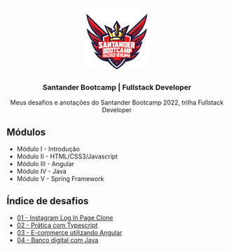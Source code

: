 <div align="center">
  <img src=".github/bootcamp-badge.png" height="150px" />
</div>

<h3 align="center">Santander Bootcamp | Fullstack Developer</h3>

<div align="center">
  Meus desafios e anotações do Santander Bootcamp 2022, trilha Fullstack Developer
</div>

## Módulos

- Módulo I - Introdução
- Módulo II - HTML/CSS3/Javascript
- Módulo III - Angular
- Módulo IV - Java
- Módulo V - Spring Framework

## Índice de desafios

- [01 - Instagram Log In Page Clone](https://github.com/gabrielribeirof/santander-bootcamp-fullstack-developer/tree/main/desafio-instagram-log-in-clone)
- [02 - Prática com Typescript](https://github.com/gabrielribeirof/santander-bootcamp-fullstack-developer/tree/main/desafio-pratica-com-typescript)
- [03 - E-commerce utilizando Angular](https://github.com/gabrielribeirof/santander-bootcamp-fullstack-developer/tree/main/desafio-e-commerce-utilizando-angular)
- [04 - Banco digital com Java](https://github.com/gabrielribeirof/santander-bootcamp-fullstack-developer/tree/main/desafio-banco-digital-com-java)
